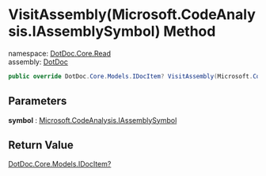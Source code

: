 ﻿# VisitAssembly\(Microsoft\.CodeAnalysis\.IAssemblySymbol\) Method

namespace: [DotDoc\.Core\.Read](../../DotDoc.Core.Read.md)<br />
assembly: [DotDoc](../../../DotDoc.md)



```csharp
public override DotDoc.Core.Models.IDocItem? VisitAssembly(Microsoft.CodeAnalysis.IAssemblySymbol symbol);
```

## Parameters

__symbol__ : [Microsoft\.CodeAnalysis\.IAssemblySymbol](https://docs.microsoft.com/dotnet/api/Microsoft.CodeAnalysis.IAssemblySymbol)



## Return Value

[DotDoc\.Core\.Models\.IDocItem?](../../../DotDoc/DotDoc.Core.Models/IDocItem.md)



